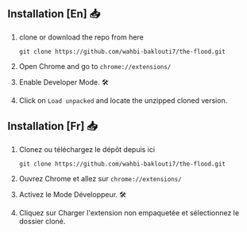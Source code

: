 ## Installation [En] 📥


1. clone or download the repo from here

    ```git clone https://github.com/wahbi-baklouti7/the-flood.git```

2. Open Chrome and go to `chrome://extensions/`

3. Enable Developer Mode. 🛠️

4. Click on `Load unpacked` and locate the unzipped cloned version.


## Installation [Fr] 📥


1. Clonez ou téléchargez le dépôt depuis ici

    ```git clone https://github.com/wahbi-baklouti7/the-flood.git```

2. Ouvrez Chrome et allez sur `chrome://extensions/`

3. Activez le Mode Développeur. 🛠️

4. Cliquez sur Charger l'extension non empaquetée et sélectionnez le dossier cloné.